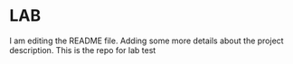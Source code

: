# LAB
I am editing the README file. Adding some more details about the project description.
This is the repo for lab test
